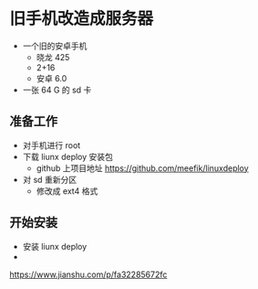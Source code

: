 # 旧手机改造成服务器

- 一个旧的安卓手机
  - 晓龙 425
  - 2+16
  - 安卓 6.0
- 一张 64 G 的 sd 卡

## 准备工作

- 对手机进行 root 
- 下载 liunx deploy 安装包
  - github 上项目地址 https://github.com/meefik/linuxdeploy
- 对 sd 重新分区
  - 修改成 ext4 格式

## 开始安装

- 安装 liunx deploy
- 

https://www.jianshu.com/p/fa32285672fc
